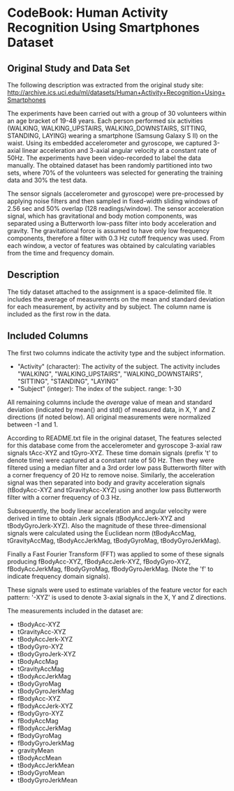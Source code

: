 CodeBook: Human Activity Recognition Using Smartphones Dataset
===============
Original Study and Data Set
---------------
The following description was extracted from the original study site: http://archive.ics.uci.edu/ml/datasets/Human+Activity+Recognition+Using+Smartphones

The experiments have been carried out with a group of 30 volunteers within an age bracket of 19-48 years. Each person performed six activities (WALKING, WALKING_UPSTAIRS, WALKING_DOWNSTAIRS, SITTING, STANDING, LAYING) wearing a smartphone (Samsung Galaxy S II) on the waist. Using its embedded accelerometer and gyroscope, we captured 3-axial linear acceleration and 3-axial angular velocity at a constant rate of 50Hz. The experiments have been video-recorded to label the data manually. The obtained dataset has been randomly partitioned into two sets, where 70% of the volunteers was selected for generating the training data and 30% the test data. 

The sensor signals (accelerometer and gyroscope) were pre-processed by applying noise filters and then sampled in fixed-width sliding windows of 2.56 sec and 50% overlap (128 readings/window). The sensor acceleration signal, which has gravitational and body motion components, was separated using a Butterworth low-pass filter into body acceleration and gravity. The gravitational force is assumed to have only low frequency components, therefore a filter with 0.3 Hz cutoff frequency was used. From each window, a vector of features was obtained by calculating variables from the time and frequency domain. 

Description
---------------
The tidy dataset attached to the assignment is a space-delimited file. It includes the average of measurements on the mean and standard deviation for each measurement, by activity and by subject. The column name is included as the first row in the data.

Included Columns
---------------
The first two columns indicate the activity type and the subject information.
- "Activity" (character): The activity of the subject. The activity includes "WALKING", "WALKING_UPSTAIRS", "WALKING_DOWNSTAIRS", "SITTING", "STANDING", "LAYING"
- "Subject" (integer): The index of the subject. range: 1-30

All remaining columns include the *average* value of mean and standard deviation (indicated by mean() and std() of measured data, in X, Y and Z directions (if noted below). All original measurements were normalized between -1 and 1. 

According to README.txt file in the original dataset, The features selected for this database come from the accelerometer and gyroscope 3-axial raw signals tAcc-XYZ and tGyro-XYZ. These time domain signals (prefix 't' to denote time) were captured at a constant rate of 50 Hz. Then they were filtered using a median filter and a 3rd order low pass Butterworth filter with a corner frequency of 20 Hz to remove noise. Similarly, the acceleration signal was then separated into body and gravity acceleration signals (tBodyAcc-XYZ and tGravityAcc-XYZ) using another low pass Butterworth filter with a corner frequency of 0.3 Hz.
 
Subsequently, the body linear acceleration and angular velocity were derived in time to obtain Jerk signals             (tBodyAccJerk-XYZ and tBodyGyroJerk-XYZ). Also the magnitude of these three-dimensional signals were calculated using   the Euclidean norm (tBodyAccMag, tGravityAccMag, tBodyAccJerkMag, tBodyGyroMag, tBodyGyroJerkMag).
 
Finally a Fast Fourier Transform (FFT) was applied to some of these signals producing fBodyAcc-XYZ, fBodyAccJerk-XYZ,   fBodyGyro-XYZ, fBodyAccJerkMag, fBodyGyroMag, fBodyGyroJerkMag. (Note the 'f' to indicate frequency domain signals).
 
These signals were used to estimate variables of the feature vector for each pattern: '-XYZ' is used to denote 3-axial signals in the X, Y and Z directions.

The measurements included in the dataset are:
- tBodyAcc-XYZ
- tGravityAcc-XYZ
- tBodyAccJerk-XYZ
- tBodyGyro-XYZ
- tBodyGyroJerk-XYZ
- tBodyAccMag
- tGravityAccMag
- tBodyAccJerkMag
- tBodyGyroMag
- tBodyGyroJerkMag
- fBodyAcc-XYZ
- fBodyAccJerk-XYZ
- fBodyGyro-XYZ
- fBodyAccMag
- fBodyAccJerkMag
- fBodyGyroMag
- fBodyGyroJerkMag
- gravityMean
- tBodyAccMean
- tBodyAccJerkMean
- tBodyGyroMean
- tBodyGyroJerkMean
